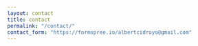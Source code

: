 ```yaml
---
layout: contact
title: contact
permalink: "/contact/"
contact_form: "https://formspree.io/albertcidroyo@gmail.com"
--- 
```

